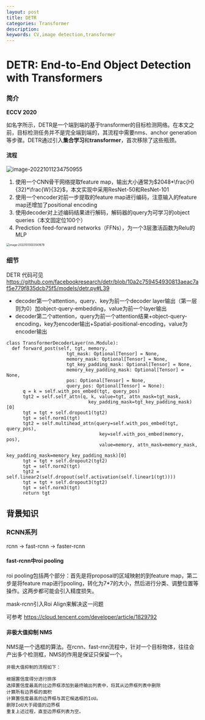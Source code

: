 ```yaml
---
layout: post
title: DETR
categories: Transformer
description:
keywords: CV,image detection,transformer
---
```




# **DETR**: End-to-End Object Detection with Transformers

### 简介

**ECCV 2020**

如名字所示，DETR是一个端到端的基于transformer的目标检测网络。在本文之前，目标检测任务并不是完全端到端的，其流程中需要nms、anchor generation等步骤。DETR通过引入**集合学习**和**transformer**，首次移除了这些瓶颈。



#### 流程
![image-20221011234750955](http://pic.inoodles.online/imgimage-20221011234750955.png)


1. 使用一个CNN骨干网络提取feature map，输出大小通常为$2048*\frac{H}{32}*\frac{W}{32}$，本文实现中采用ResNet-50和ResNet-101
2. 使用一个encoder对前一步提取的feature map进行编码，注意输入的feature map还增加了positional encoding
3. 使用decoder对上述编码结果进行解码，解码器的query为可学习的object queries（本文固定位100个）
4. Prediction feed-forward networks（FFNs），为一个3层激活函数为Relu的MLP



<img src="http://pic.inoodles.online/imgimage-20221013003541678.png" alt="image-20221013003541678" style="zoom:50%;" />

### 细节

DETR 代码可见 https://github.com/facebookresearch/detr/blob/10a2c759454930813aeac7af5e779f835dcb75f5/models/detr.py#L39

- decoder第一个attention，query、key为前一个decoder layer输出（第一层则为0）加object-query-embedding，value为前一个layer输出
- decoder第二个attention，query为前一个attention结果+object-query-encoding，key为encoder输出+Spatial-positional-encoding，value为encoder输出

```
class TransformerDecoderLayer(nn.Module):
  def forward_post(self, tgt, memory,
                      tgt_mask: Optional[Tensor] = None,
                      memory_mask: Optional[Tensor] = None,
                      tgt_key_padding_mask: Optional[Tensor] = None,
                      memory_key_padding_mask: Optional[Tensor] = None,
                      pos: Optional[Tensor] = None,
                      query_pos: Optional[Tensor] = None):
      q = k = self.with_pos_embed(tgt, query_pos)
      tgt2 = self.self_attn(q, k, value=tgt, attn_mask=tgt_mask,
                              key_padding_mask=tgt_key_padding_mask)[0]
      tgt = tgt + self.dropout1(tgt2)
      tgt = self.norm1(tgt)
      tgt2 = self.multihead_attn(query=self.with_pos_embed(tgt, query_pos),
                                  key=self.with_pos_embed(memory, pos),
                                  value=memory, attn_mask=memory_mask,
                                  key_padding_mask=memory_key_padding_mask)[0]
      tgt = tgt + self.dropout2(tgt2)
      tgt = self.norm2(tgt)
      tgt2 = self.linear2(self.dropout(self.activation(self.linear1(tgt))))
      tgt = tgt + self.dropout3(tgt2)
      tgt = self.norm3(tgt)
      return tgt
```



## 背景知识

### RCNN系列

rcnn -> fast-rcnn -> faster-rcnn

#### fast-rcnn中roi pooling

roi pooling包括两个部分：首先是将proposal的区域映射的到feature map，第二步是将feature map进行pooling，转化为7*7的大小，然后进行分类、调整位置等操作。这两步都可能会引入精度损失。

mask-rcnn引入Roi Align来解决这一问题

可参考 https://cloud.tencent.com/developer/article/1829792

#### 非极大值抑制 NMS

NMS是一个选框的算法。在rcnn、fast-rnn流程中，针对一个目标物体，往往会产出多个检测框，NMS的作用是保证只保留一个。

```
非极大值抑制的流程如下：

根据置信度得分进行排序
选择置信度最高的比边界框添加到最终输出列表中，将其从边界框列表中删除
计算所有边界框的面积
计算置信度最高的边界框与其它候选框的IoU。
删除IoU大于阈值的边界框
重复上述过程，直至边界框列表为空。
```


